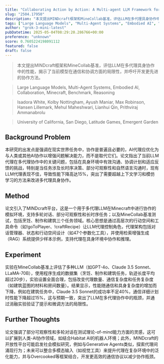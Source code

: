 ```yaml
---
title: "Collaborating Action by Action: A Multi-agent LLM Framework for Embodied Reasoning"
slug: "2504.17950"
description: "本文提出MINDcraft框架和MineCollab基准，评估LLM在多代理具身协作中的性能，揭示了当前模型在通信和协调方面的局限性，并呼吁开发更先进的协作方法。"
tags: ["Large Language Models", "Multi-Agent Systems", "Embodied AI", "Collaboration", "Minecraft", "Benchmark", "Reasoning"]
author: "grok-3-mini-latest"
pubDatetime: 2025-05-04T08:29:20.286766+00:00
preference: "unknown"
score: 0.7605224198091112
featured: false
draft: false
---
```


> 本文提出MINDcraft框架和MineCollab基准，评估LLM在多代理具身协作中的性能，揭示了当前模型在通信和协调方面的局限性，并呼吁开发更先进的协作方法。

> Large Language Models, Multi-Agent Systems, Embodied AI, Collaboration, Minecraft, Benchmark, Reasoning 

> Isadora White, Kolby Nottingham, Ayush Maniar, Max Robinson, Hansen Lillemark, Mehul Maheshwari, Lianhui Qin, Prithviraj Ammanabrolu

> University of California, San Diego, Latitude Games, Emergent Garden 

## Background Problem

本研究的出发点是强调在现实世界任务中，协作是普遍且必要的，AI代理应优化为与人类或其他AI协作以增强问题解决能力，而不是取代它们。论文指出了当前LLM代理在多代理协作中的关键问题，包括在具身环境中有效沟通、协调计划和适应反馈的挑战，特别是当任务涉及长时序决策、部分可观察性和自然语言沟通时，现有LLM代理表现不佳，导致性能下降高达15%，突出了需要超越上下文学习和模仿学习的方法来改进多代理具身协作。

## Method

论文引入了MINDcraft平台，这是一个用于多代理LLM在Minecraft中进行协作的模拟环境，支持多轮对话、部分可观察性和长时序任务；以及MineCollab基准测试，包括烹饪、制作和建筑三个任务领域。核心思想是通过高层次的行动空间和工具命令（如!goToPlayer、!craftRecipe）让LLM代理控制角色，代理架构包括对话管理器、状态和行动空间设计（如47个参数化工具），并使用检索增强生成（RAG）系统提供少样本示例，支持代理在具身环境中协作和推理。

## Experiment

实验在MineCollab基准上评估了多种LLM（如GPT-4o、Claude 3.5 Sonnet、LLaMA-70B），使用程序生成的数据集（烹饪、制作和建筑任务，轨迹长度平均超过20步），实验设置全面合理，包括改变代理数量、通信复杂度和任务复杂度（如建筑蓝图的材料和房间数量）。结果显示，性能随通信和具身复杂度的增加而下降，例如在建筑任务中，Claude 3.5 Sonnet的成功率不足40%，通信详细计划时性能下降超过15%，这与预期一致，突出了LLM在多代理协作中的瓶颈，并通过消融实验验证了提示和微调方法的局限性。

## Further Thoughts 

论文强调了部分可观察性和多轮对话在测试理论-of-mind能力方面的灵感，这可以扩展到人类-AI协作领域，如结合Habitat AI的机器人环境；此外，MINDcraft的开放性平台可能启发社会模拟研究，例如与Generative Agents类似，探索代理间涌现行为；未来可以整合多模态输入（如视觉工具）来提升代理在复杂环境中的泛化能力，并与Overcooked等框架结合，开发更高效的通信协议以减少协作瓶颈。